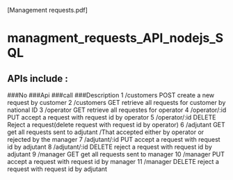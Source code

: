 [Management requests.pdf]
# managment_requests_API_nodejs_SQL
 ## APIs  include : 

###No	###Api	     ###call    ###Description 
1	/customers	POST	create a new request by customer
2	/customers	GET	retrieve all requests for customer by national ID
3	/operator	GET	retrieve all requestes for operator
4	/operator/:id	PUT	accept a request with request id by operator
5	/operator/:id	DELETE	Reject a request(delete request with request id by operator)
6	/adjutant	GET	get all requests sent to adjutant /That accepted either by operator or  rejected by the manager
7	/adjutant/:id	PUT	accept a request with request id by adjutant
8	/adjutant/:id	DELETE	reject a request with request id by adjutant
9	/manager	GET	get all requests sent to manager
10	/manager	PUT	accept a request with request id by manager
11	/manager	DELETE	reject a request with request id by adjutant
